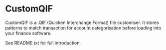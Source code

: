 # CustomQIF

CustomQIF is a .QIF (Quicken Interchange Format) file customiser.  It stores patterns to match transaction for account categorisation before loading into your finance software.

See README.txt for full introduction.
